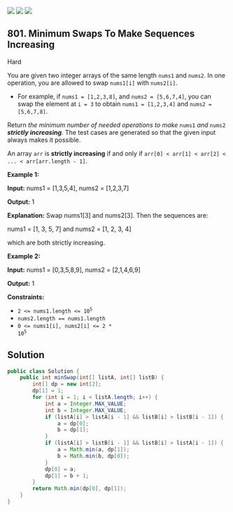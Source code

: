 [![](https://img.shields.io/github/stars/javadev/LeetCode-in-Java?label=Stars&style=flat-square)](https://github.com/javadev/LeetCode-in-Java)
[![](https://img.shields.io/github/forks/javadev/LeetCode-in-Java?label=Fork%20me%20on%20GitHub%20&style=flat-square)](https://github.com/javadev/LeetCode-in-Java/fork)
[![](https://img.shields.io/badge/-LeetCode%20in%20Kotlin-blue?style=flat-square)](https://github.com/javadev/LeetCode-in-Kotlin)

## 801\. Minimum Swaps To Make Sequences Increasing

Hard

You are given two integer arrays of the same length `nums1` and `nums2`. In one operation, you are allowed to swap `nums1[i]` with `nums2[i]`.

*   For example, if `nums1 = [1,2,3,8]`, and `nums2 = [5,6,7,4]`, you can swap the element at `i = 3` to obtain `nums1 = [1,2,3,4]` and `nums2 = [5,6,7,8]`.

Return _the minimum number of needed operations to make_ `nums1` _and_ `nums2` _**strictly increasing**_. The test cases are generated so that the given input always makes it possible.

An array `arr` is **strictly increasing** if and only if `arr[0] < arr[1] < arr[2] < ... < arr[arr.length - 1]`.

**Example 1:**

**Input:** nums1 = [1,3,5,4], nums2 = [1,2,3,7]

**Output:** 1

**Explanation:** Swap nums1[3] and nums2[3]. Then the sequences are: 

nums1 = [1, 3, 5, 7] and nums2 = [1, 2, 3, 4] 

which are both strictly increasing.

**Example 2:**

**Input:** nums1 = [0,3,5,8,9], nums2 = [2,1,4,6,9]

**Output:** 1

**Constraints:**

*   <code>2 <= nums1.length <= 10<sup>5</sup></code>
*   `nums2.length == nums1.length`
*   <code>0 <= nums1[i], nums2[i] <= 2 * 10<sup>5</sup></code>

## Solution

```java
public class Solution {
    public int minSwap(int[] listA, int[] listB) {
        int[] dp = new int[2];
        dp[1] = 1;
        for (int i = 1; i < listA.length; i++) {
            int a = Integer.MAX_VALUE;
            int b = Integer.MAX_VALUE;
            if (listA[i] > listA[i - 1] && listB[i] > listB[i - 1]) {
                a = dp[0];
                b = dp[1];
            }
            if (listA[i] > listB[i - 1] && listB[i] > listA[i - 1]) {
                a = Math.min(a, dp[1]);
                b = Math.min(b, dp[0]);
            }
            dp[0] = a;
            dp[1] = b + 1;
        }
        return Math.min(dp[0], dp[1]);
    }
}
```